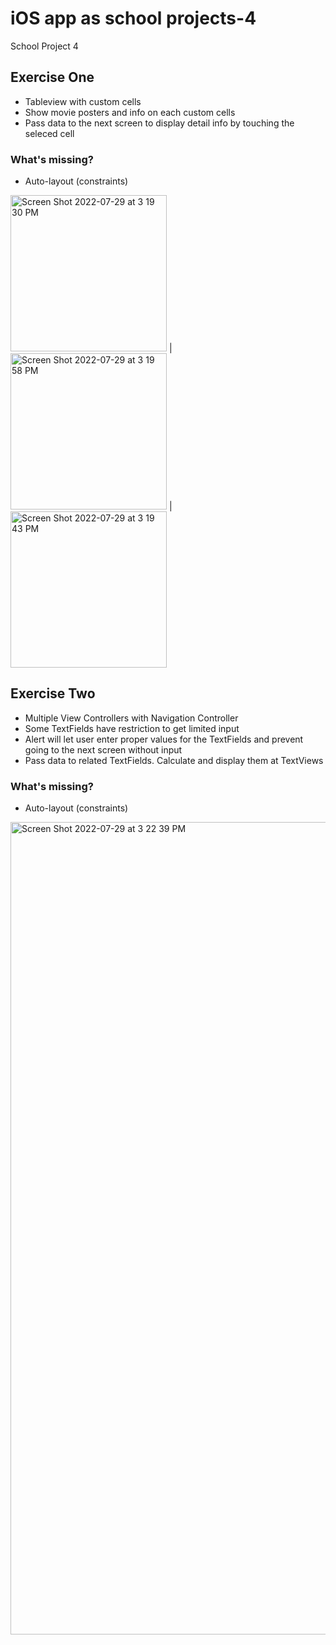 # iOS app as school projects-4
 School Project 4
## Exercise One
- Tableview with custom cells
- Show movie posters and info on each custom cells
- Pass data to the next screen to display detail info by touching the seleced cell
### What's missing?
- Auto-layout (constraints)

<img width="250" alt="Screen Shot 2022-07-29 at 3 19 30 PM" src="https://user-images.githubusercontent.com/37741042/181830817-0e1bcb47-a50c-4467-b17f-c030151dea6f.png"> | 
<img width="250" alt="Screen Shot 2022-07-29 at 3 19 58 PM" src="https://user-images.githubusercontent.com/37741042/181830842-d3ec7f61-b3bc-4859-852c-59a27fd81140.png"> | 
<img width="250" alt="Screen Shot 2022-07-29 at 3 19 43 PM" src="https://user-images.githubusercontent.com/37741042/181830867-a67d12b6-efac-4330-8147-d614aeb33db9.png">



## Exercise Two
- Multiple View Controllers with Navigation Controller
- Some TextFields have restriction to get limited input
- Alert will let user enter proper values for the TextFields and prevent going to the next screen without input
- Pass data to related TextFields. Calculate and display them at TextViews

### What's missing?
- Auto-layout (constraints)

<img width="1300" alt="Screen Shot 2022-07-29 at 3 22 39 PM" src="https://user-images.githubusercontent.com/37741042/181830021-e7306305-4c74-486f-9e40-52359215b3f4.png">


